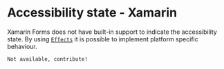 # Accessibility state - Xamarin

Xamarin Forms does not have built-in support to indicate the accessibility state. By using [`Effects`](https://docs.microsoft.com/en-us/xamarin/xamarin-forms/app-fundamentals/effects/introduction) it is possible to implement platform specific behaviour.

```xml
Not available, contribute!
```
